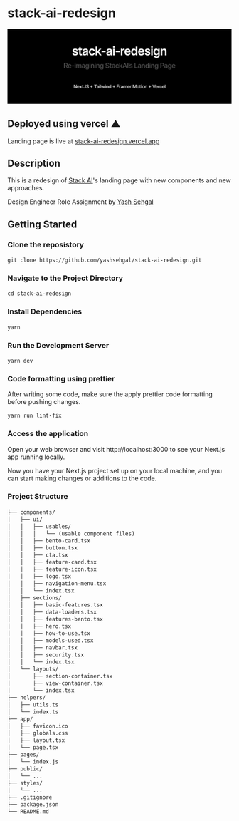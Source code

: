 # stack-ai-redesign

![](./public/github/github-banner.png)

## Deployed using vercel ▲

Landing page is live at [stack-ai-redesign.vercel.app](https://stack-ai-redesign.vercel.app/)

## Description

This is a redesign of [Stack AI](https://stack-ai.com)'s landing page with new components and new approaches.

Design Engineer Role Assignment by [Yash Sehgal](https://yashsehgal.com)

## Getting Started

### Clone the reposistory

```
git clone https://github.com/yashsehgal/stack-ai-redesign.git
```

### Navigate to the Project Directory

```
cd stack-ai-redesign
```

### Install Dependencies

```
yarn
```

### Run the Development Server

```
yarn dev
```

### Code formatting using prettier

After writing some code, make sure the apply prettier code formatting before pushing changes.

```
yarn run lint-fix
```

### Access the application

Open your web browser and visit http://localhost:3000 to see your Next.js app running locally.

Now you have your Next.js project set up on your local machine, and you can start making changes or additions to the code.

### Project Structure

```stack-ai-redesign/
├── components/
│   ├── ui/
│   │   ├── usables/
│   │   │   └── (usable component files)
│   │   ├── bento-card.tsx
│   │   ├── button.tsx
│   │   ├── cta.tsx
│   │   ├── feature-card.tsx
│   │   ├── feature-icon.tsx
│   │   ├── logo.tsx
│   │   ├── navigation-menu.tsx
│   │   └── index.tsx
│   ├── sections/
│   │   ├── basic-features.tsx
│   │   ├── data-loaders.tsx
│   │   ├── features-bento.tsx
│   │   ├── hero.tsx
│   │   ├── how-to-use.tsx
│   │   ├── models-used.tsx
│   │   ├── navbar.tsx
│   │   ├── security.tsx
│   │   └── index.tsx
│   └── layouts/
│       ├── section-container.tsx
│       ├── view-container.tsx
│       └── index.tsx
├── helpers/
│   ├── utils.ts
│   └── index.ts
├── app/
│   ├── favicon.ico
│   ├── globals.css
│   ├── layout.tsx
│   └── page.tsx
├── pages/
│   └── index.js
├── public/
│   └── ...
├── styles/
│   └── ...
├── .gitignore
├── package.json
└── README.md
```
